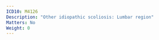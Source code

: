 ```yaml
---
ICD10: M4126
Description: "Other idiopathic scoliosis: Lumbar region"
Matters: No
Weight: 0
---
```


